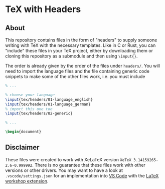 # TeX with Headers

## About

This repository contains files in the form of "headers" to supply someone writing with TeX with the necessary templates. Like in C or Rust, you can "include" these files in your TeX project, either by downloading them or cloning this repository as a submodule and then using `\input{}`.

The order is already given by the order of the files under `headers/`. You will need to import the language files and the file containing generic code snippets to make some of the other files work, i.e. you must include

``` LATEX
% ...

% choose your language
\input{tex/headers/01-language_english}
\input{tex/headers/01-language_german}
% import this one too
\input{tex/headers/02-generic}

% ...

\begin{document}
```

## Disclaimer

These files were created to work with XeLaTeX version `XeTeX 3.14159265-2.6-0.999992`. There is no guarantee that these files work with other versions or other drivers. You may want to have a look at `.vscode/settings.json` for an implementation into [VS Code] with the [LaTeX workshop extension].

[VS Code]: https://code.visualstudio.com/
[LaTeX workshop extension]: https://marketplace.visualstudio.com/items?itemName=James-Yu.latex-workshop
